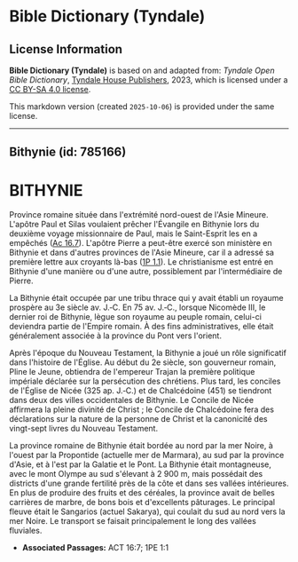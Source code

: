 # Bible Dictionary (Tyndale)

## License Information

**Bible Dictionary (Tyndale)** is based on and adapted from: _Tyndale Open Bible Dictionary_, [Tyndale House Publishers](https://tyndaleopenresources.com/), 2023, which is licensed under a [CC BY-SA 4.0 license](https://creativecommons.org/licenses/by-sa/4.0/legalcode.en).

This markdown version (created `2025-10-06`) is provided under the same license.



--------------------------------

## Bithynie (id: 785166)

BITHYNIE
========

Province romaine située dans l'extrémité nord\-ouest de l'Asie Mineure. L'apôtre Paul et Silas voulaient prêcher l'Évangile en Bithynie lors du deuxième voyage missionnaire de Paul, mais le Saint\-Esprit les en a empêchés ([Ac 16\.7](https://ref.ly/Acts16:7)). L'apôtre Pierre a peut\-être exercé son ministère en Bithynie et dans d'autres provinces de l'Asie Mineure, car il a adressé sa première lettre aux croyants là\-bas ([1P 1\.1](https://ref.ly/1Pet1:1)). Le christianisme est entré en Bithynie d'une manière ou d'une autre, possiblement par l'intermédiaire de Pierre.

La Bithynie était occupée par une tribu thrace qui y avait établi un royaume prospère au 3e siècle av. J.‑C. En 75 av. J.‑C., lorsque Nicomède III, le dernier roi de Bithynie, lègue son royaume au peuple romain, celui\-ci deviendra partie de l'Empire romain. À des fins administratives, elle était généralement associée à la province du Pont vers l'orient.

Après l'époque du Nouveau Testament, la Bithynie a joué un rôle significatif dans l'histoire de l'Église. Au début du 2e siècle, son gouverneur romain, Pline le Jeune, obtiendra de l'empereur Trajan la première politique impériale déclarée sur la persécution des chrétiens. Plus tard, les conciles de l'Église de Nicée (325 ap. J.‑C.) et de Chalcédoine (451\) se tiendront dans deux des villes occidentales de Bithynie. Le Concile de Nicée affirmera la pleine divinité de Christ ; le Concile de Chalcédoine fera des déclarations sur la nature de la personne de Christ et la canonicité des vingt\-sept livres du Nouveau Testament.

La province romaine de Bithynie était bordée au nord par la mer Noire, à l'ouest par la Propontide (actuelle mer de Marmara), au sud par la province d'Asie, et à l'est par la Galatie et le Pont. La Bithynie était montagneuse, avec le mont Olympe au sud s'élevant à 2 900 m, mais possédait des districts d'une grande fertilité près de la côte et dans ses vallées intérieures. En plus de produire des fruits et des céréales, la province avait de belles carrières de marbre, de bons bois et d'excellents pâturages. Le principal fleuve était le Sangarios (actuel Sakarya), qui coulait du sud au nord vers la mer Noire. Le transport se faisait principalement le long des vallées fluviales.

* **Associated Passages:** ACT 16:7; 1PE 1:1

